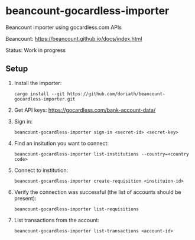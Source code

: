 # beancount-gocardless-importer

Beancount importer using gocardless.com APIs

Beancount: https://beancount.github.io/docs/index.html

Status: Work in progress

## Setup

1. Install the importer:

   ```shell
   cargo install --git https://github.com/doriath/beancount-gocardless-importer.git
   ```

2. Get API keys: https://gocardless.com/bank-account-data/

3. Sign in:

   ```shell
   beancount-gocardless-importer sign-in <secret-id> <secret-key>
   ```

4. Find an insitution you want to connect:

   ```shell
   beancount-gocardless-importer list-institutions --country=<country code>
   ```

4. Connect to institution:

   ```shell
   beancount-gocardless-importer create-requisition <instituion-id>
   ```

4. Verify the connection was successful (the list of accounts should be present):

   ```shell
   beancount-gocardless-importer list-requisitions
   ```

5. List transactions from the account:

   ```shell
   beancount-gocardless-importer list-transactions <account-id>
   ```
